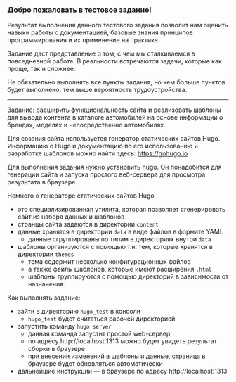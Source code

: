 ### Добро пожаловать в тестовое задание!

Результат выполнения данного тестового задания
позволит нам оценить навыки работы с документацией,
базовые знания принципов программирования и их
применение на практике.

Задание даст представление о том, с чем мы сталкиваемся
в повседневной работе. В реальности встречаются
задачи, которые как проще, так и сложнее.

Не обязательно выполнять все пункты задания, но чем больше 
пунктов будет выполнено, тем выше вероятность трудоустройства.

---

Задание: расширить функциональность сайта и реализовать шаблоны для вывода 
контента в каталоге автомобилей на основе информации о брендах, моделях и 
непосредственно автомобилях.

Для созания сайта используется генератор статических сайтов Hugo. 
Информацию о Hugo и документацию по его использованию и разработке шаблонов
можно найти здесь: https://gohugo.io

Для выполнения задания нужно установить hugo. Он понадобится для генерации сайта
и запуска простого веб-сервера для просмотра результата в браузере.

Немного о генераторе статических сайтов Hugo
- это специализированная утилита, которая позволяет
  сгенерировать сайт из набора данных и шаблонов
- странцы сайта задаются в директории `content`
- данные хранятся в директории `data` в виде файлов в формате YAML
  - данные сгруппированы по типам в директориях внутри `data`
- шаблоны организуются с помощью т.н. тем, которые хранятся в директории `themes`
  - тема содержит несколько конфигурационных файлов
  - а также файлы шаблонов, которые имеют расширения `.html`
  - шаблоны группируются с помощью директорий в зависимости от назначения

Как выполнять задание:
- зайти в директорию `hugo_test` в консоли
  - `hugo_test` будет считаться рабочей директорией
- запустить команду `hugo server`
  - данная команда запустит простой web-сервер
  - по адресу http://localhost:1313 можно будет увидеть
    результат сборки в браузере
  - при внесении изменений в шаблоны и данные, страница в браузере будет 
    обновляться автоматически
- дальнейшие инструкции — в браузере по адресу http://localhost:1313
